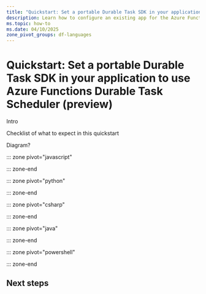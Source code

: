 ```yaml
---
title: "Quickstart: Set a portable Durable Task SDK in your application to use Azure Functions Durable Task Scheduler (preview)"
description: Learn how to configure an existing app for the Azure Functions Durable Task Scheduler using the portable Durable Task SDKs.
ms.topic: how-to
ms.date: 04/10/2025
zone_pivot_groups: df-languages
---
```


# Quickstart: Set a portable Durable Task SDK in your application to use Azure Functions Durable Task Scheduler (preview)

Intro

Checklist of what to expect in this quickstart

Diagram?



::: zone pivot="javascript"

::: zone-end

::: zone pivot="python"

::: zone-end

::: zone pivot="csharp"

::: zone-end

::: zone pivot="java"

::: zone-end

::: zone pivot="powershell"

::: zone-end

## Next steps